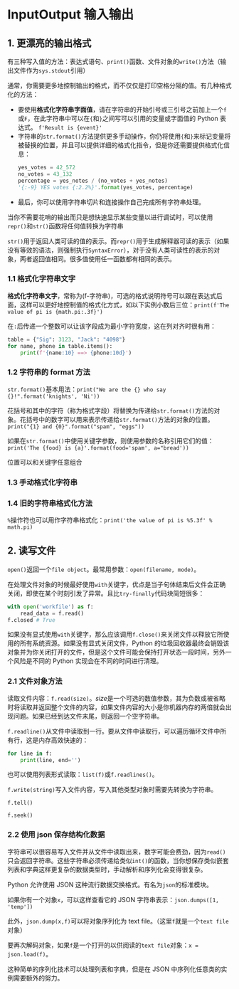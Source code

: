 # InputOutput 输入输出

## 1. 更漂亮的输出格式

有三种写入值的方法：表达式语句、`print()`函数、文件对象的`write()`方法（输出文件作为`sys.stdout`引用）

通常，你需要更多地控制输出的格式，而不仅仅是打印空格分隔的值。有几种格式化的方法：
- 要使用**格式化字符串字面值**，请在字符串的开始引号或三引号之前加上一个`f`或`F`，在此字符串中可以在`{`和`}`之间写可以引用的变量或字面值的 Python 表达式。
    `f'Result is {event}'`
- 字符串的`str.format()`方法提供更多手动操作，你仍将使用`{`和`}`来标记变量将被替换的位置，并且可以提供详细的格式化指令，但是你还需要提供格式化信息：  
    ```python
    yes_votes = 42_572
    no_votes = 43_132
    percentage = yes_notes / (no_votes + yes_notes)
    '{:-9} YES votes {:2.2%}'.format(yes_votes, percentage)
    ```
- 最后，你可以使用字符串切片和连接操作自己完成所有字符串处理。

当你不需要花哨的输出而只是想快速显示某些变量以进行调试时，可以使用`repr()`和`str()`函数将任何值转换为字符串

`str()`用于返回人类可读的值的表示。而`repr()`用于生成解释器可读的表示（如果没有等效的语法，则强制执行`SyntaxError`），对于没有人类可读性的表示的对象，两者返回值相同。很多值使用任一函数都有相同的表示。

### 1.1 格式化字符串文字

**格式化字符串文字**，常称为(f-字符串)，可选的格式说明符号可以跟在表达式后面，这样可以更好地控制值的格式化方式，如以下实例小数后三位：`print(f'The value of pi is {math.pi:.3f}')`

在`:`后传递一个整数可以让该字段成为最小字符宽度，这在列对齐时很有用：
```py
table = {"Sig": 3123, "Jack": "4098"}
for name, phone in table.items():
    print(f'{name:10} ==> {phone:10d}')
```

### 1.2 字符串的 format 方法

`str.format()`基本用法：`print("We are the {} who say {}!".format('knights', 'Ni'))`

花括号和其中的字符（称为格式字段）将替换为传递给`str.format()`方法的对象。花括号中的数字可以用来表示传递给`str.format()`方法的对象的位置。`print("{1} and {0}".format("spam", "eggs"))`

如果在`str.format()`中使用关键字参数，则使用参数的名称引用它们的值：`print('The {food} is {a}'.format(food='spam', a="bread'))`

位置可以和关键字任意组合

### 1.3 手动格式化字符串

### 1.4 旧的字符串格式化方法

`%`操作符也可以用作字符串格式化：`print('the value of pi is %5.3f' % math.pi)`

## 2. 读写文件

`open()`返回一个`file object`。最常用参数：`open(filename, mode)`。

在处理文件对象的时候最好使用`with`关键字，优点是当子句体结束后文件会正确关闭，即使在某个时刻引发了异常。且比`try-finally`代码块简短很多：
```py
with open('workfile') as f:
    read_data = f.read()
f.closed # True
```
如果没有显式使用`with`关键字，那么应该调用`f.close()`来关闭文件以释放它所使用的所有系统资源。如果没有显式关闭文件，Python 的垃圾回收器最终会销毁该对象并为你关闭打开的文件，但是这个文件可能会保持打开状态一段时间，另外一个风险是不同的 Python 实现会在不同的时间进行清理。

### 2.1 文件对象方法

读取文件内容：`f.read(size)`。*size*是一个可选的数值参数，其为负数或被省略时将读取并返回整个文件的内容，如果文件内容的大小是你机器内存的两倍就会出现问题。如果已经到达文件末尾，则返回一个空字符串。

`f.readline()`从文件中读取到一行。要从文件中读取行，可以遍历循环文件中所有行，这是内存高效快速的：
```py
for line in f:
    print(line, end='')
```
也可以使用列表形式读取：`list(f)`或`f.readlines()`。

`f.write(string)`写入文件内容，写入其他类型对象时需要先转换为字符串。

`f.tell()`

`f.seek()`

### 2.2 使用 json 保存结构化数据

字符串可以很容易写入文件并从文件中读取出来，数字可能会费劲，因为`read()`只会返回字符串。这些字符串必须传递给类似`int()`的函数，当你想保存类似嵌套列表和字典这样更复杂的数据类型时，手动解析和序列化会变得很复杂。

Python 允许使用 JSON 这种流行数据交换格式。有名为`json`的标准模块。

如果你有一个对象`x`，可以这样查看它的 JSON 字符串表示：`json.dumps([1, 'temp'])`

此外，`json.dump(x,f)`可以将对象序列化为 text file。（这里`f`就是一个`text file`对象）

要再次解码对象，如果`f`是一个打开的以供阅读的`text file`对象：`x = json.load(f)`。

这种简单的序列化技术可以处理列表和字典，但是在 JSON 中序列化任意类的实例需要额外的努力。

